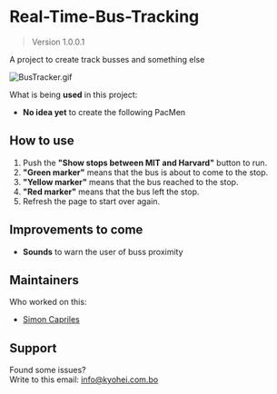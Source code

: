# Real-Time-Bus-Tracking

> Version 1.0.0.1

A project to create track busses and something else

![BusTracker.gif](./BusTracker.gif)

What is being **used** in this project:
- **No idea yet** to create the following PacMen

## How to use

1. Push the **"Show stops between MIT and Harvard"** button to run.
2. **"Green marker"** means that the bus is about to come to the stop.
3. **"Yellow marker"** means that the bus reached to the stop.
4. **"Red marker"** means that the bus left the stop.
5. Refresh the page to start over again.

## Improvements to come

- **Sounds** to warn the user of buss proximity

## Maintainers
Who worked on this:
- [Simon Capriles](https://simoncapriles.github.io/)

## Support

Found some issues?  
Write to this email: <a href="mailto:info@kyohei.com.bo"><i class="font-icon icon-envelope"></i>info@kyohei.com.bo</a>
